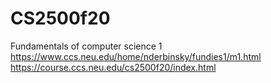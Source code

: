 # CS2500f20
Fundamentals of computer science 1
https://www.ccs.neu.edu/home/nderbinsky/fundies1/m1.html
https://course.ccs.neu.edu/cs2500f20/index.html

